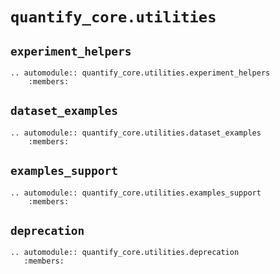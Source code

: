 # `quantify_core.utilities`

## `experiment_helpers`

```{eval-rst}
.. automodule:: quantify_core.utilities.experiment_helpers
    :members:
```

## `dataset_examples`

```{eval-rst}
.. automodule:: quantify_core.utilities.dataset_examples
    :members:
```

## `examples_support`

```{eval-rst}
.. automodule:: quantify_core.utilities.examples_support
    :members:
```

## `deprecation`

```{eval-rst}
.. automodule:: quantify_core.utilities.deprecation
   :members:
```
